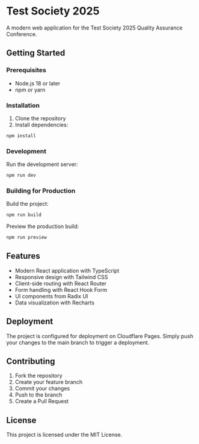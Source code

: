 # Test Society 2025

A modern web application for the Test Society 2025 Quality Assurance Conference.

## Getting Started

### Prerequisites

- Node.js 18 or later
- npm or yarn

### Installation

1. Clone the repository
2. Install dependencies:
```bash
npm install
```

### Development

Run the development server:
```bash
npm run dev
```

### Building for Production

Build the project:
```bash
npm run build
```

Preview the production build:
```bash
npm run preview
```

## Features

- Modern React application with TypeScript
- Responsive design with Tailwind CSS
- Client-side routing with React Router
- Form handling with React Hook Form
- UI components from Radix UI
- Data visualization with Recharts

## Deployment

The project is configured for deployment on Cloudflare Pages. Simply push your changes to the main branch to trigger a deployment.

## Contributing

1. Fork the repository
2. Create your feature branch
3. Commit your changes
4. Push to the branch
5. Create a Pull Request

## License

This project is licensed under the MIT License.
